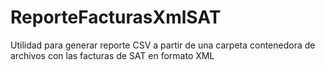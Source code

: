 # ReporteFacturasXmlSAT
Utilidad para generar reporte CSV a partir de una carpeta contenedora de archivos con las facturas de SAT en formato XML
